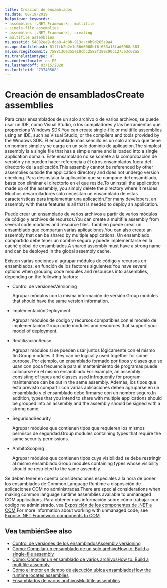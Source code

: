 ```yaml
---
title: Creación de ensamblados
ms.date: 08/19/2019
helpviewer_keywords:
- assemblies [.NET Framework], multifile
- single-file assemblies
- assemblies [.NET Framework], creating
- multifile assemblies
ms.assetid: 54832ee9-dca8-4c8b-913c-c0b9d265e9a4
ms.openlocfilehash: 81fffb2b2e1d56d6068bf6f663a13fad6968a383
ms.sourcegitcommit: 7588136e355e10cbc2582f389c90c127363c02a5
ms.translationtype: HT
ms.contentlocale: es-ES
ms.lasthandoff: 03/15/2020
ms.locfileid: "73740508"
---
```

# <a name="create-assemblies"></a><span data-ttu-id="602d4-102">Creación de ensamblados</span><span class="sxs-lookup"><span data-stu-id="602d4-102">Create assemblies</span></span>

<span data-ttu-id="602d4-103">Para crear ensamblados de un solo archivo o de varios archivos, se puede usar un IDE, como Visual Studio, o los compiladores y las herramientas que proporciona Windows SDK.</span><span class="sxs-lookup"><span data-stu-id="602d4-103">You can create single-file or multifile assemblies using an IDE, such as Visual Studio, or the compilers and tools provided by the Windows SDK.</span></span> <span data-ttu-id="602d4-104">El ensamblado más sencillo es un solo archivo que tiene un nombre simple y se carga en un solo dominio de aplicación.</span><span class="sxs-lookup"><span data-stu-id="602d4-104">The simplest assembly is a single file that has a simple name and is loaded into a single application domain.</span></span> <span data-ttu-id="602d4-105">Este ensamblado no se somete a la comprobación de versión y no pueden hacer referencia a él otros ensamblados fuera del directorio de la aplicación.</span><span class="sxs-lookup"><span data-stu-id="602d4-105">This assembly cannot be referenced by other assemblies outside the application directory and does not undergo version checking.</span></span> <span data-ttu-id="602d4-106">Para desinstalar la aplicación que se compone del ensamblado, basta con eliminar el directorio en el que reside.</span><span class="sxs-lookup"><span data-stu-id="602d4-106">To uninstall the application made up of the assembly, you simply delete the directory where it resides.</span></span> <span data-ttu-id="602d4-107">Muchos desarrolladores solo necesitan un ensamblado de estas características para implementar una aplicación.</span><span class="sxs-lookup"><span data-stu-id="602d4-107">For many developers, an assembly with these features is all that is needed to deploy an application.</span></span>

<span data-ttu-id="602d4-108">Puede crear un ensamblado de varios archivos a partir de varios módulos de código y archivos de recursos.</span><span class="sxs-lookup"><span data-stu-id="602d4-108">You can create a multifile assembly from several code modules and resource files.</span></span> <span data-ttu-id="602d4-109">También puede crear un ensamblado que compartan varias aplicaciones.</span><span class="sxs-lookup"><span data-stu-id="602d4-109">You can also create an assembly that can be shared by multiple applications.</span></span> <span data-ttu-id="602d4-110">Un ensamblado compartido debe tener un nombre seguro y puede implementarse en la caché global de ensamblados.</span><span class="sxs-lookup"><span data-stu-id="602d4-110">A shared assembly must have a strong name and can be deployed in the global assembly cache.</span></span>

<span data-ttu-id="602d4-111">Existen varias opciones al agrupar módulos de código y recursos en ensamblados, en función de los factores siguientes:</span><span class="sxs-lookup"><span data-stu-id="602d4-111">You have several options when grouping code modules and resources into assemblies, depending on the following factors:</span></span>

- <span data-ttu-id="602d4-112">Control de versiones</span><span class="sxs-lookup"><span data-stu-id="602d4-112">Versioning</span></span>

     <span data-ttu-id="602d4-113">Agrupar módulos con la misma información de versión.</span><span class="sxs-lookup"><span data-stu-id="602d4-113">Group modules that should have the same version information.</span></span>

- <span data-ttu-id="602d4-114">Implementación</span><span class="sxs-lookup"><span data-stu-id="602d4-114">Deployment</span></span>

     <span data-ttu-id="602d4-115">Agrupar módulos de código y recursos compatibles con el modelo de implementación.</span><span class="sxs-lookup"><span data-stu-id="602d4-115">Group code modules and resources that support your model of deployment.</span></span>

- <span data-ttu-id="602d4-116">Reutilización</span><span class="sxs-lookup"><span data-stu-id="602d4-116">Reuse</span></span>

     <span data-ttu-id="602d4-117">Agrupar módulos si se pueden usar juntos lógicamente con el mismo fin.</span><span class="sxs-lookup"><span data-stu-id="602d4-117">Group modules if they can be logically used together for some purpose.</span></span> <span data-ttu-id="602d4-118">Por ejemplo, un ensamblado formado por tipos y clases que se usan con poca frecuencia para el mantenimiento de programas puede colocarse en el mismo ensamblado.</span><span class="sxs-lookup"><span data-stu-id="602d4-118">For example, an assembly consisting of types and classes used infrequently for program maintenance can be put in the same assembly.</span></span> <span data-ttu-id="602d4-119">Además, los tipos que está previsto compartir con varias aplicaciones deben agruparse en un ensamblado y el ensamblado debe firmarse con un nombre seguro.</span><span class="sxs-lookup"><span data-stu-id="602d4-119">In addition, types that you intend to share with multiple applications should be grouped into an assembly and the assembly should be signed with a strong name.</span></span>

- <span data-ttu-id="602d4-120">Seguridad</span><span class="sxs-lookup"><span data-stu-id="602d4-120">Security</span></span>

     <span data-ttu-id="602d4-121">Agrupar módulos que contienen tipos que requieren los mismos permisos de seguridad.</span><span class="sxs-lookup"><span data-stu-id="602d4-121">Group modules containing types that require the same security permissions.</span></span>

- <span data-ttu-id="602d4-122">Ámbito</span><span class="sxs-lookup"><span data-stu-id="602d4-122">Scoping</span></span>

     <span data-ttu-id="602d4-123">Agrupar módulos que contienen tipos cuya visibilidad se debe restringir al mismo ensamblado.</span><span class="sxs-lookup"><span data-stu-id="602d4-123">Group modules containing types whose visibility should be restricted to the same assembly.</span></span>

<span data-ttu-id="602d4-124">Se deben tener en cuenta consideraciones especiales a la hora de poner los ensamblados de Common Language Runtime a disposición de aplicaciones COM no administradas.</span><span class="sxs-lookup"><span data-stu-id="602d4-124">There are special considerations when making common language runtime assemblies available to unmanaged COM applications.</span></span> <span data-ttu-id="602d4-125">Para obtener más información sobre cómo trabajar con código no administrado, vea [Exposición de los componentes de .NET a COM](../../framework/interop/exposing-dotnet-components-to-com.md).</span><span class="sxs-lookup"><span data-stu-id="602d4-125">For more information about working with unmanaged code, see [Expose .NET Framework components to COM](../../framework/interop/exposing-dotnet-components-to-com.md).</span></span>

## <a name="see-also"></a><span data-ttu-id="602d4-126">Vea también</span><span class="sxs-lookup"><span data-stu-id="602d4-126">See also</span></span>

- [<span data-ttu-id="602d4-127">Control de versiones de los ensamblados</span><span class="sxs-lookup"><span data-stu-id="602d4-127">Assembly versioning</span></span>](versioning.md)
- [<span data-ttu-id="602d4-128">Cómo: Compilar un ensamblado de un solo archivo</span><span class="sxs-lookup"><span data-stu-id="602d4-128">How to: Build a single-file assembly</span></span>](../../framework/app-domains/build-single-file-assembly.md)
- [<span data-ttu-id="602d4-129">Cómo: Compilar un ensamblado de varios archivos</span><span class="sxs-lookup"><span data-stu-id="602d4-129">How to: Build a multifile assembly</span></span>](../../framework/app-domains/build-multifile-assembly.md)
- [<span data-ttu-id="602d4-130">Cómo el motor en tiempo de ejecución ubica ensamblados</span><span class="sxs-lookup"><span data-stu-id="602d4-130">How the runtime locates assemblies</span></span>](../../framework/deployment/how-the-runtime-locates-assemblies.md)
- [<span data-ttu-id="602d4-131">Ensamblados de varios archivos</span><span class="sxs-lookup"><span data-stu-id="602d4-131">Multifile assemblies</span></span>](../../framework/app-domains/multifile-assemblies.md)
